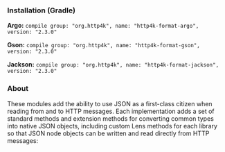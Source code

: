 ### Installation (Gradle)
**Argo:**  ```compile group: "org.http4k", name: "http4k-format-argo", version: "2.3.0"```

**Gson:**  ```compile group: "org.http4k", name: "http4k-format-gson", version: "2.3.0"```

**Jackson:** ```compile group: "org.http4k", name: "http4k-format-jackson", version: "2.3.0"```

### About
These modules add the ability to use JSON as a first-class citizen when reading from and to HTTP messages. Each implementation adds a set of 
standard methods and extension methods for converting common types into native JSON objects, including custom Lens methods for each library so that 
JSON node objects can be written and read directly from HTTP messages:

<script src="http://gist-it.appspot.com/https://github.com/http4k/http4k/blob/master/src/docs/message_format_module_0.kt"></script>
